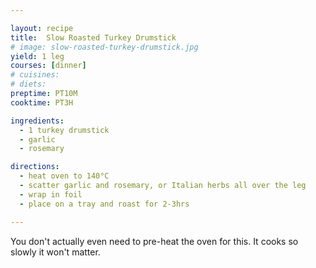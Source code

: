 ```yaml
---

layout: recipe
title:  Slow Roasted Turkey Drumstick
# image: slow-roasted-turkey-drumstick.jpg
yield: 1 leg
courses: [dinner]
# cuisines:
# diets:
preptime: PT10M
cooktime: PT3H

ingredients:
  - 1 turkey drumstick
  - garlic
  - rosemary

directions:
  - heat oven to 140°C
  - scatter garlic and rosemary, or Italian herbs all over the leg
  - wrap in foil
  - place on a tray and roast for 2-3hrs

---
```

You don't actually even need to pre-heat the oven for this. It cooks so slowly it won't matter.
